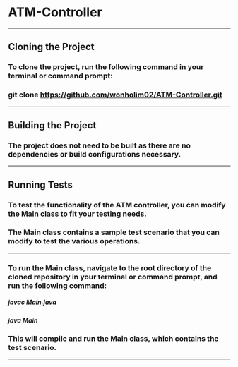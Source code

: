# ATM-Controller
---------------------------------------------------------------------------------------
## Cloning the Project
### To clone the project, run the following command in your terminal or command prompt:
### git clone https://github.com/wonholim02/ATM-Controller.git
---------------------------------------------------------------------------------------
## Building the Project
### The project does not need to be built as there are no dependencies or build configurations necessary.
---------------------------------------------------------------------------------------
## Running Tests
### To test the functionality of the ATM controller, you can modify the Main class to fit your testing needs. 
### The Main class contains a sample test scenario that you can modify to test the various operations.
---------------------------------------------------------------------------------------
### To run the Main class, navigate to the root directory of the cloned repository in your terminal or command prompt, and run the following command:
##### javac Main.java
##### java Main
### This will compile and run the Main class, which contains the test scenario.
---------------------------------------------------------------------------------------
